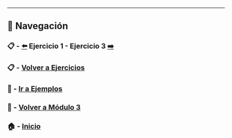 ---

## 🔁 Navegación

### 📋 - [⬅️](./Ejercicio_1.md) Ejercicio 1 - Ejercicio 3 [➡️](./Ejercicio_3.md)

### 📋 - [Volver a Ejercicios](../README.md)

### 🧪 - [Ir a Ejemplos](../../Ejemplos/README.md)

### 📘 - [Volver a Módulo 3](../../Modulo_3.md) 

### 🏠 - [Inicio](../../../README.md)

